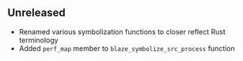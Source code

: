Unreleased
----------
- Renamed various symbolization functions to closer reflect Rust terminology
- Added `perf_map` member to `blaze_symbolize_src_process` function
